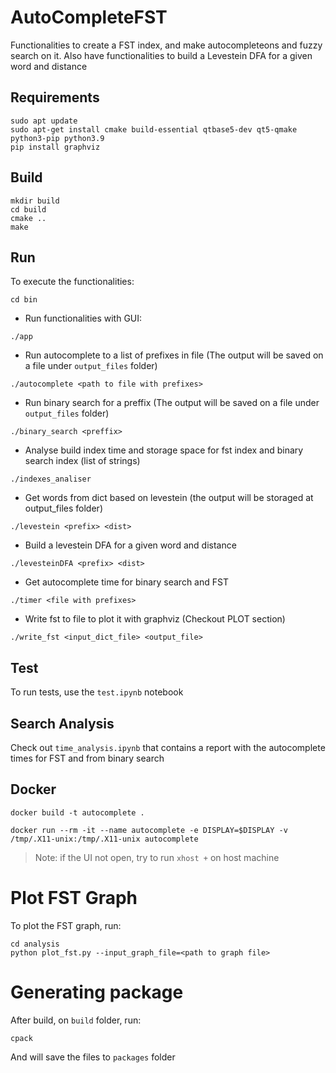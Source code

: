 # AutoCompleteFST
Functionalities to create a FST index, and make autocompleteons and fuzzy search on it. Also have functionalities to build a Levestein DFA for a given word and distance 
## Requirements
```
sudo apt update
sudo apt-get install cmake build-essential qtbase5-dev qt5-qmake python3-pip python3.9 
pip install graphviz
```

## Build

```
mkdir build
cd build
cmake ..
make
```

## Run
To execute the functionalities:
```
cd bin
```
* Run functionalities with GUI:
```
./app
```
* Run autocomplete to a list of prefixes in file (The output will be saved on a file under `output_files` folder)
```
./autocomplete <path to file with prefixes>
```
* Run binary search for a preffix (The output will be saved on a file under `output_files` folder)
```
./binary_search <preffix>
```
* Analyse build index time and storage space for fst index and binary search index (list of strings)
```
./indexes_analiser
```
* Get words from dict based on levestein (the output will be storaged at output_files folder)
```
./levestein <prefix> <dist>
```
* Build a levestein DFA for a given word and distance
```
./levesteinDFA <prefix> <dist>
```
* Get autocomplete time for binary search and FST
```
./timer <file with prefixes>
```
* Write fst to file to plot it with graphviz (Checkout PLOT section)
```
./write_fst <input_dict_file> <output_file>
```



## Test
 To run tests, use the `test.ipynb` notebook
## Search Analysis
Check out `time_analysis.ipynb` that contains a report with the autocomplete times for FST and from binary search
## Docker
```
docker build -t autocomplete .
```

```
docker run --rm -it --name autocomplete -e DISPLAY=$DISPLAY -v /tmp/.X11-unix:/tmp/.X11-unix autocomplete
```
> Note: if the UI not open, try to run `xhost +` on host machine
# Plot FST Graph
To plot the FST graph, run:
```
cd analysis
python plot_fst.py --input_graph_file=<path to graph file>
```
# Generating package
After build, on `build` folder, run:
```
cpack
```
And will save the files to `packages` folder
